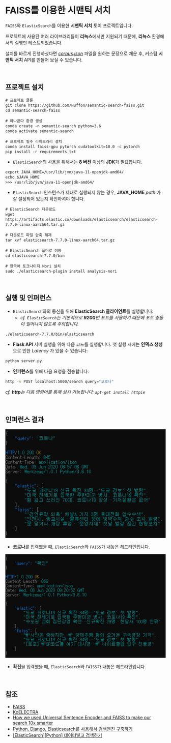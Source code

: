 # FAISS를 이용한 시맨틱 서치

`FAISS`와 `ElasticSearch`를 이용한 **시맨틱 서치** 토이 프로젝트입니다.

프로젝트에 사용된 여러 라이브러리들이 **리눅스**에서만 지원되기 때문에, **리눅스** 환경에서의 실행만 테스트되었습니다.

설치를 바르게 진행하셨다면 [_corpus.json_](corpus.json) 파일을 원하는 문장으로 채운 후, 커스텀 **시맨틱 서치** API를 만들어 보실 수 있습니다.

<br/>

## 프로젝트 설치

```
# 프로젝트 클론
git clone https://github.com/Huffon/semantic-search-faiss.git
cd semantic-search-faiss

# 아나콘다 환경 생성
conda create -n semantic-search python=3.6
conda activate semantic-search

# 프로젝트 필수 라이브러리 설치
conda install faiss-gpu pytorch cudatoolkit=10.0 -c pytorch
pip install -r requirements.txt
```

- `ElasticSearch`의 사용을 위해서는 **8 버전** 이상의 **JDK**가 필요합니다.

```
export JAVA_HOME=/usr/lib/jvm/java-11-openjdk-amd64/
echo $JAVA_HOME
>>> /usr/lib/jvm/java-11-openjdk-amd64/
```

- `ElasticSearch` 인스턴스가 제대로 실행되지 않는 경우, **JAVA_HOME** _path_ 가 잘 설정되어 있는지 확인하셔야 합니다.

```
# ElasticSearch 다운로드
wget https://artifacts.elastic.co/downloads/elasticsearch/elasticsearch-7.7.0-linux-aarch64.tar.gz

# 다운로드 파일 압축 해제
tar xvf elasticsearch-7.7.0-linux-aarch64.tar.gz

# ElasticSearch 폴더로 이동
cd elasticsearch-7.7.0/bin

# 한국어 토크나이저 Nori 설치
sudo ./elasticsearch-plugin install analysis-nori
```

<br/>

## 실행 및 인퍼런스

- `ElasticSearch`와의 통신을 위해 **ElasticSearch 클라이언트**를 실행합니다:
	- _cf. `ElasticSearch`는 기본적으로 **9200**번 포트를 사용하기 때문에 포트 충돌이 일어나지 않도록 주의합니다._

```bash
./elasticsearch-7.7.0/bin/elasticsearch
```

- **Flask API** 서버 실행을 위해 다음 코드를 실행합니다. 첫 실행 시에는 **인덱스 생성**으로 인한 _Latency_ 가 있을 수 있습니다:

```bash
python server.py
```

- **인퍼런스**를 위해 다음 요청을 전송합니다:

```bash
http -v POST localhost:5000/search query="코로나"
```

_cf. **http**는 다음 명령어를 통해 설치 가능합니다: `apt-get install httpie`_

<br/>

## 인퍼런스 결과

![](/img/result_a.png)

- **코로나**를 입력했을 때, `ElasticSearch`와 `FAISS`가 내놓은 헤드라인입니다.

![](/img/result_b.png)

- **확진**을 입력했을 때, `ElasticSearch`와 `FAISS`가 내놓은 헤드라인입니다.

<br/>

## 참조
- [FAISS](https://github.com/facebookresearch/faiss)
- [KoELECTRA](https://github.com/monologg/KoELECTRA)
- [How we used Universal Sentence Encoder and FAISS to make our search 10x smarter](https://blog.onebar.io/building-a-semantic-search-engine-using-open-source-components-e15af5ed7885)
- [Python, Django, Elasticsearch를 사용해서 검색엔진 구축하기](https://blog.nerdfactory.ai/2019/04/29/django-elasticsearch-restframework.html)
- [[ElasticSearch][Python] 데이터넣고 검색하기](http://blog.naver.com/PostView.nhn?blogId=wideeyed&logNo=221494109911)
